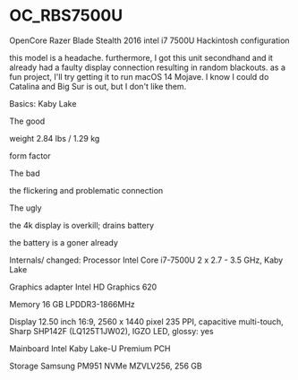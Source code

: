 # OC_RBS7500U
OpenCore Razer Blade Stealth 2016 intel i7 7500U Hackintosh configuration

this model is a headache. furthermore, I got this unit secondhand and it already had a faulty display connection resulting in random blackouts. as a fun project, I'll try getting it to run macOS 14 Mojave. I know I could do Catalina and Big Sur is out, but I don't like them.

Basics:
Kaby Lake

The good

weight 2.84 lbs / 1.29 kg

form factor

The bad

the flickering and problematic connection

The ugly

the 4k display is overkill; drains battery

the battery is a goner already

Internals/ changed:
Processor Intel Core i7-7500U 2 x 2.7 - 3.5 GHz, Kaby Lake

Graphics adapter  Intel HD Graphics 620

Memory  16 GB LPDDR3-1866MHz

Display 12.50 inch 16:9, 2560 x 1440 pixel 235 PPI, capacitive multi-touch, Sharp SHP142F (LQ125T1JW02), IGZO LED, glossy: yes

Mainboard Intel Kaby Lake-U Premium PCH

Storage Samsung PM951 NVMe MZVLV256, 256 GB 
